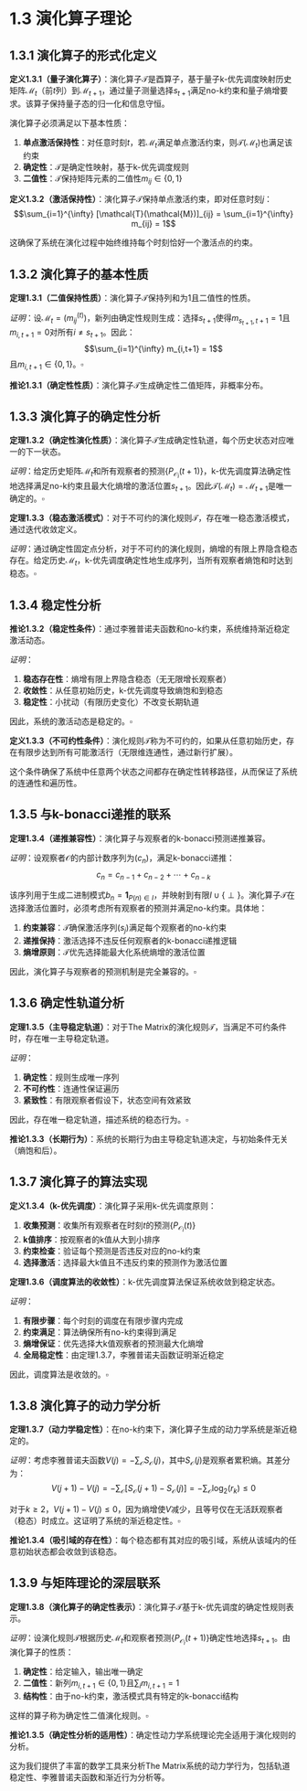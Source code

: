 # 1.3 演化算子理论

## 1.3.1 演化算子的形式化定义

**定义1.3.1（量子演化算子）**：演化算子$\mathcal{T}$是酉算子，基于量子k-优先调度映射历史矩阵$\mathcal{M}_t$（前$t$列）到$\mathcal{M}_{t+1}$，通过量子测量选择$s_{t+1}$满足no-k约束和量子熵增要求。该算子保持量子态的归一化和信息守恒。

演化算子必须满足以下基本性质：

1. **单点激活保持性**：对任意时刻$t$，若$\mathcal{M}_t$满足单点激活约束，则$\mathcal{T}(\mathcal{M}_t)$也满足该约束
2. **确定性**：$\mathcal{T}$是确定性映射，基于k-优先调度规则
3. **二值性**：$\mathcal{T}$保持矩阵元素的二值性$m_{ij} \in \{0,1\}$

**定义1.3.2（激活保持性）**：演化算子$\mathcal{T}$保持单点激活约束，即对任意时刻$j$：
$$\sum_{i=1}^{\infty} [\mathcal{T}(\mathcal{M})]_{ij} = \sum_{i=1}^{\infty} m_{ij} = 1$$

这确保了系统在演化过程中始终维持每个时刻恰好一个激活点的约束。

## 1.3.2 演化算子的基本性质

**定理1.3.1（二值保持性质）**：演化算子$\mathcal{T}$保持列和为1且二值性的性质。

*证明*：设$\mathcal{M}_t = (m_{ij}^{(t)})$，新列由确定性规则生成：选择$s_{t+1}$使得$m_{s_{t+1},t+1} = 1$且$m_{i,t+1} = 0$对所有$i \neq s_{t+1}$。因此：
$$\sum_{i=1}^{\infty} m_{i,t+1} = 1$$
且$m_{i,t+1} \in \{0,1\}$。$\square$

**推论1.3.1（确定性性质）**：演化算子$\mathcal{T}$生成确定性二值矩阵，非概率分布。

## 1.3.3 演化算子的确定性分析

**定理1.3.2（确定性演化性质）**：演化算子$\mathcal{T}$生成确定性轨道，每个历史状态对应唯一的下一状态。

*证明*：给定历史矩阵$\mathcal{M}_t$和所有观察者的预测$\{P_{\mathcal{O}_i}(t+1)\}$，k-优先调度算法确定性地选择满足no-k约束且最大化熵增的激活位置$s_{t+1}$。因此$\mathcal{T}(\mathcal{M}_t) = \mathcal{M}_{t+1}$是唯一确定的。$\square$

**定理1.3.3（稳态激活模式）**：对于不可约的演化规则$\mathcal{T}$，存在唯一稳态激活模式，通过迭代收敛定义。

*证明*：通过确定性固定点分析，对于不可约的演化规则，熵增的有限上界隐含稳态存在。给定历史$\mathcal{M}_t$，k-优先调度确定性地生成序列，当所有观察者熵饱和时达到稳态。$\square$

## 1.3.4 稳定性分析

**推论1.3.2（稳定性条件）**：通过李雅普诺夫函数和no-k约束，系统维持渐近稳定激活动态。

*证明*：

1. **稳态存在性**：熵增有限上界隐含稳态（无无限增长观察者）
2. **收敛性**：从任意初始历史，k-优先调度导致熵饱和到稳态
3. **稳定性**：小扰动（有限历史变化）不改变长期轨道

因此，系统的激活动态是稳定的。$\square$

**定义1.3.3（不可约性条件）**：演化规则$\mathcal{T}$称为不可约的，如果从任意初始历史，存在有限步达到所有可能激活行（无限维连通性，通过新行扩展）。

这个条件确保了系统中任意两个状态之间都存在确定性转移路径，从而保证了系统的连通性和遍历性。

## 1.3.5 与k-bonacci递推的联系

**定理1.3.4（递推兼容性）**：演化算子与观察者的k-bonacci预测递推兼容。

*证明*：设观察者$\mathcal{O}$的内部计数序列为$(c_n)$，满足k-bonacci递推：
$$c_n = c_{n-1} + c_{n-2} + \cdots + c_{n-k}$$

该序列用于生成二进制模式$b_n = \mathbf{1}_{P(n) \in I}$，并映射到有限$I \cup \{\perp\}$。演化算子$\mathcal{T}$在选择激活位置时，必须考虑所有观察者的预测并满足no-k约束。具体地：

1. **约束兼容**：$\mathcal{T}$确保激活序列$(s_j)$满足每个观察者的no-k约束
2. **递推保持**：激活选择不违反任何观察者的k-bonacci递推逻辑
3. **熵增原则**：$\mathcal{T}$优先选择能最大化系统熵增的激活位置

因此，演化算子与观察者的预测机制是完全兼容的。$\square$

## 1.3.6 确定性轨道分析

**定理1.3.5（主导稳定轨道）**：对于The Matrix的演化规则$\mathcal{T}$，当满足不可约条件时，存在唯一主导稳定轨道。

*证明*：

1. **确定性**：规则生成唯一序列
2. **不可约性**：连通性保证遍历
3. **紧致性**：有限观察者假设下，状态空间有效紧致

因此，存在唯一稳定轨道，描述系统的稳态行为。$\square$

**推论1.3.3（长期行为）**：系统的长期行为由主导稳定轨道决定，与初始条件无关（熵饱和后）。

## 1.3.7 演化算子的算法实现

**定义1.3.4（k-优先调度）**：演化算子采用k-优先调度原则：

1. **收集预测**：收集所有观察者在时刻$t$的预测$\{P_{\mathcal{O}_i}(t)\}$
2. **k值排序**：按观察者的k值从大到小排序
3. **约束检查**：验证每个预测是否违反对应的no-k约束
4. **选择激活**：选择最大k值且不违反约束的预测作为激活位置

**定理1.3.6（调度算法的收敛性）**：k-优先调度算法保证系统收敛到稳定状态。

*证明*：
1. **有限步骤**：每个时刻的调度在有限步骤内完成
2. **约束满足**：算法确保所有no-k约束得到满足
3. **熵增保证**：优先选择大k值观察者的预测最大化熵增
4. **全局稳定性**：由定理1.3.7，李雅普诺夫函数证明渐近稳定

因此，调度算法是收敛的。$\square$

## 1.3.8 演化算子的动力学分析

**定理1.3.7（动力学稳定性）**：在no-k约束下，演化算子生成的动力学系统是渐近稳定的。

*证明*：考虑李雅普诺夫函数$V(j) = -\sum_{\mathcal{O}} S_{\mathcal{O}}(j)$，其中$S_{\mathcal{O}}(j)$是观察者累积熵。其差分为：
$$V(j+1) - V(j) = -\sum_{\mathcal{O}} [S_{\mathcal{O}}(j+1) - S_{\mathcal{O}}(j)] = -\sum_{\mathcal{O}} \log_2(r_k) \leq 0$$

对于$k \geq 2$，$V(j+1) - V(j) \leq 0$，因为熵增使$V$减少，且等号仅在无活跃观察者（稳态）时成立。这证明了系统的渐近稳定性。$\square$

**推论1.3.4（吸引域的存在性）**：每个稳态都有其对应的吸引域，系统从该域内的任意初始状态都会收敛到该稳态。

## 1.3.9 与矩阵理论的深层联系

**定理1.3.8（演化算子的确定性表示）**：演化算子$\mathcal{T}$基于k-优先调度的确定性规则表示。

*证明*：设演化规则$\mathcal{T}$根据历史$\mathcal{M}_t$和观察者预测$\{P_{\mathcal{O}_i}(t+1)\}$确定性地选择$s_{t+1}$。由演化算子的性质：

1. **确定性**：给定输入，输出唯一确定
2. **二值性**：新列$m_{i,t+1} \in \{0,1\}$且$\sum_i m_{i,t+1} = 1$
3. **结构性**：由于no-k约束，激活模式具有特定的k-bonacci结构

这样的算子称为确定性二值演化规则。$\square$

**推论1.3.5（确定性分析的适用性）**：确定性动力学系统理论完全适用于演化规则的分析。

这为我们提供了丰富的数学工具来分析The Matrix系统的动力学行为，包括轨道稳定性、李雅普诺夫函数和渐近行为分析等。
